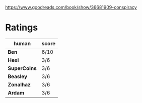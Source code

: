 <!-- TITLE: Conspiracy: Peter Thiel, Hulk Hogan, Gawker, and the Anatomy of Intrigue -->
<!-- SUBTITLE: A quick summary of Conspiracy: Peter Thiel, Hulk Hogan, Gawker, and the Anatomy of Intrigue -->
https://www.goodreads.com/book/show/36681909-conspiracy

# Ratings
| human | score |
| --- | --- |
| **Ben** | 6/10 |
| **Hexi** | 3/6 |
| **SuperCoins** | 3/6 |
| **Beasley** | 3/6 |
| **Zonalhaz** | 3/6 |
| **Ardam** | 3/6 |